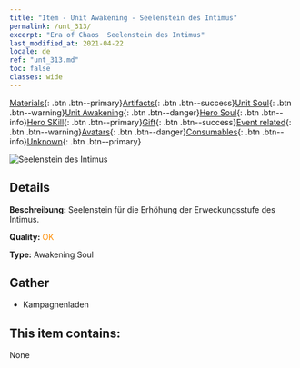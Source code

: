 ```yaml
---
title: "Item - Unit Awakening - Seelenstein des Intimus"
permalink: /unt_313/
excerpt: "Era of Chaos  Seelenstein des Intimus"
last_modified_at: 2021-04-22
locale: de
ref: "unt_313.md"
toc: false
classes: wide
---
```

 [Materials](/ItemsDE/){: .btn .btn--primary}[Artifacts](/ItemsDE/Artifacts/){: .btn .btn--success}[Unit Soul](/ItemsDE/UnitSoul/){: .btn .btn--warning}[Unit Awakening](/ItemsDE/UnitAwakening/){: .btn .btn--danger}[Hero Soul](/ItemsDE/HeroSoul/){: .btn .btn--info}[Hero SKill](/ItemsDE/HeroSkill/){: .btn .btn--primary}[Gift](/ItemsDE/Gift/){: .btn .btn--success}[Event related](/ItemsDE/Events/){: .btn .btn--warning}[Avatars](/ItemsDE/Avatars/){: .btn .btn--danger}[Consumables](/ItemsDE/Consumables/){: .btn .btn--info}[Unknown](/ItemsDE/Unknown/){: .btn .btn--primary}

 ![Seelenstein des Intimus](/images/u/tia_xiaoemo.jpg)

## Details
 **Beschreibung:** Seelenstein für die Erhöhung der Erweckungsstufe des Intimus.

 **Quality:** <span style="color: #FF8C00">OK</span>

 **Type:** Awakening Soul

## Gather

*    Kampagnenladen 

## This item contains:

  None

